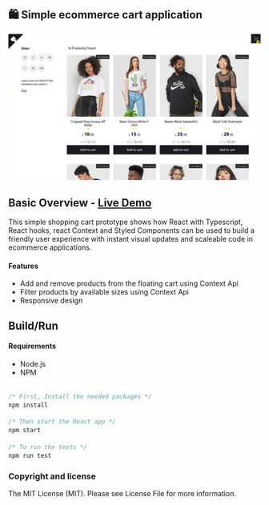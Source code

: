 ## 🛍️ Simple ecommerce cart application

<p align="center">
  <img src="./readme-banner.png">
</p>

## Basic Overview - [Live Demo](https://react-shopping-cart-67954.firebaseapp.com/)

This simple shopping cart prototype shows how React with Typescript, React hooks, react Context and Styled Components can be used to build a friendly user experience with instant visual updates and scaleable code in ecommerce applications.

#### Features

- Add and remove products from the floating cart using Context Api
- Filter products by available sizes using Context Api
- Responsive design

<!--
## Getting started

Try playing with the code on CodeSandbox :)

[![Edit app](https://codesandbox.io/static/img/play-codesandbox.svg)](https://codesandbox.io/s/74rykw70qq)
 -->

## Build/Run

#### Requirements

- Node.js
- NPM

```javascript

/* First, Install the needed packages */
npm install

/* Then start the React app */
npm start

/* To run the tests */
npm run test

```

### Copyright and license

The MIT License (MIT). Please see License File for more information.

<br/>
<br/>
